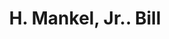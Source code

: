 ---
doi: 10.7916/D8VH70Z5
date_other: '1880'
date_other_textual: 1880-1889
form: printed ephemera
genre:
- Invoices
name:
- H. Mankel, Jr.
object_in_context_url: https://biggert.cul.columbia.edu/items/view/ave_biggert_01366
subject_hierarchical_geographic:
- Erie, Pennsylvania, United States
subject_name:
- H. Mankel, Jr.
title: H. Mankel, Jr.. Bill
sort_title: H. Mankel, Jr.. Bill
call_number: ave_biggert_01366
coordinates:
- 42.129444444444445,-80.085
pid: ave_biggert_01366
identifiers: ave_biggert_01366
thumbnail: https://derivativo-1.library.columbia.edu/iiif/2/ldpd:344628/full/!256,256/0/native.jpg
permalink: "/biggert/ave_biggert_01366/"
layout: iiif-image-page
---